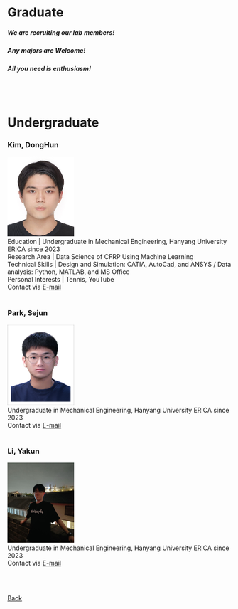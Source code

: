 

# Graduate

##### **We are recruiting our lab members!**
##### **Any majors are Welcome!**
##### **All you need is enthusiasm!**

<br>

<br>

# Undergraduate

### **Kim, DongHun**
<img src="assets/css/홈페이지사진_김동훈.jpg" alt="Passport" width="150" height="180" > <br>
Education | Undergraduate in Mechanical Engineering, Hanyang University ERICA since 2023 <br>
Research Area | Data Science of CFRP Using Machine Learning <br>
Technical Skills | Design and Simulation: CATIA, AutoCad, and ANSYS / Data analysis: Python, MATLAB, and MS Office <br>
Personal Interests | Tennis, YouTube <br>
Contact via <a href="mailto:gazicola@hanyang.ac.kr"> E-mail</a> <br>
<br>
### **Park, Sejun**
<img src="assets/css/홈페이지사진_박세준.jpg" alt="Passport" width="150" height="180" > <br>
Undergraduate in Mechanical Engineering, Hanyang University ERICA since 2023 <br>
Contact via <a href="mailto:ddl07113@hanyang.ac.kr"> E-mail</a> <br>
<br>
### **Li, Yakun**
<img src="assets/css/홈페이지사진_이아곤.jpg" alt="Passport" width="150" height="180" > <br>
Undergraduate in Mechanical Engineering, Hanyang University ERICA since 2023 <br>
Contact via <a href="mailto:liyakun15@hanyang.ac.kr"> E-mail</a> <br>
<br>

<br>

[Back](./)
<br>
<br>
